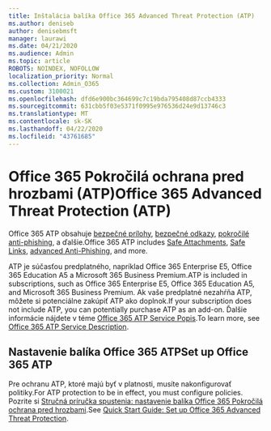 ```yaml
---
title: Inštalácia balíka Office 365 Advanced Threat Protection (ATP)
ms.author: deniseb
author: denisebmsft
manager: laurawi
ms.date: 04/21/2020
ms.audience: Admin
ms.topic: article
ROBOTS: NOINDEX, NOFOLLOW
localization_priority: Normal
ms.collection: Admin_O365
ms.custom: 3100021
ms.openlocfilehash: dfd6e900bc364699c7c19bda795408d87ccb4333
ms.sourcegitcommit: 631cbb5f03e5371f0995e976536d24e9d13746c3
ms.translationtype: MT
ms.contentlocale: sk-SK
ms.lasthandoff: 04/22/2020
ms.locfileid: "43761685"
---
```

# <a name="office-365-advanced-threat-protection-atp"></a><span data-ttu-id="c7f82-102">Office 365 Pokročilá ochrana pred hrozbami (ATP)</span><span class="sxs-lookup"><span data-stu-id="c7f82-102">Office 365 Advanced Threat Protection (ATP)</span></span>

<span data-ttu-id="c7f82-103">Office 365 ATP obsahuje [bezpečné prílohy](https://docs.microsoft.com/office365/securitycompliance/atp-safe-attachments), [bezpečné odkazy](https://docs.microsoft.com/office365/securitycompliance/atp-safe-links), [pokročilé anti-phishing](https://docs.microsoft.com/office365/securitycompliance/atp-anti-phishing), a ďalšie.</span><span class="sxs-lookup"><span data-stu-id="c7f82-103">Office 365 ATP includes [Safe Attachments](https://docs.microsoft.com/office365/securitycompliance/atp-safe-attachments), [Safe Links](https://docs.microsoft.com/office365/securitycompliance/atp-safe-links), [advanced Anti-Phishing](https://docs.microsoft.com/office365/securitycompliance/atp-anti-phishing), and more.</span></span> 

<span data-ttu-id="c7f82-104">ATP je súčasťou predplatného, napríklad Office 365 Enterprise E5, Office 365 Education A5 a Microsoft 365 Business Premium.</span><span class="sxs-lookup"><span data-stu-id="c7f82-104">ATP is included in subscriptions, such as Office 365 Enterprise E5, Office 365 Education A5, and Microsoft 365 Business Premium.</span></span> <span data-ttu-id="c7f82-105">Ak vaše predplatné nezahŕňa ATP, môžete si potenciálne zakúpiť ATP ako doplnok.</span><span class="sxs-lookup"><span data-stu-id="c7f82-105">If your subscription does not include ATP, you can potentially purchase ATP as an add-on.</span></span> <span data-ttu-id="c7f82-106">Ďalšie informácie nájdete v téme [Office 365 ATP Service Popis](https://docs.microsoft.com/office365/servicedescriptions/office-365-advanced-threat-protection-service-description).</span><span class="sxs-lookup"><span data-stu-id="c7f82-106">To learn more, see [Office 365 ATP Service Description](https://docs.microsoft.com/office365/servicedescriptions/office-365-advanced-threat-protection-service-description).</span></span>

## <a name="set-up-office-365-atp"></a><span data-ttu-id="c7f82-107">Nastavenie balíka Office 365 ATP</span><span class="sxs-lookup"><span data-stu-id="c7f82-107">Set up Office 365 ATP</span></span>

<span data-ttu-id="c7f82-108">Pre ochranu ATP, ktoré majú byť v platnosti, musíte nakonfigurovať politiky.</span><span class="sxs-lookup"><span data-stu-id="c7f82-108">For ATP protection to be in effect, you must configure policies.</span></span> <span data-ttu-id="c7f82-109">Pozrite si [Stručná príručka spustenia: nastavenie balíka Office 365 Pokročilá ochrana pred hrozbami](https://docs.microsoft.com/office365/securitycompliance/checklist-atp-setup).</span><span class="sxs-lookup"><span data-stu-id="c7f82-109">See [Quick Start Guide: Set up Office 365 Advanced Threat Protection](https://docs.microsoft.com/office365/securitycompliance/checklist-atp-setup).</span></span>

